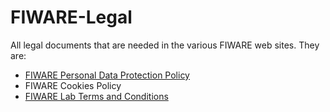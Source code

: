 # FIWARE-Legal
All legal documents that are needed in the various FIWARE web sites. They are:
* [FIWARE Personal Data Protection Policy](https://github.com/depa02/FIWARE-Legal/blob/master/PersonalDataProtectionPolicy.md#personal-data-protection-policy)
* FIWARE Cookies Policy
* [FIWARE Lab Terms and Conditions](https://github.com/depa02/FIWARE-Legal/blob/master/FIWARELabTermsAndConditions.md#introduction)
